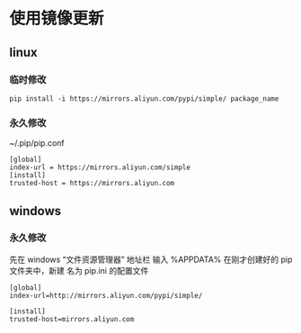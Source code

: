 # 使用镜像更新
## linux
### 临时修改

    pip install -i https://mirrors.aliyun.com/pypi/simple/ package_name

### 永久修改
~/.pip/pip.conf 

    [global]
    index-url = https://mirrors.aliyun.com/simple
    [install]
    trusted-host = https://mirrors.aliyun.com



## windows
### 永久修改
先在 windows “文件资源管理器” 地址栏 输入 %APPDATA% 
在刚才创建好的 pip 文件夹中，新建 名为 pip.ini 的配置文件

    [global]
    index-url=http://mirrors.aliyun.com/pypi/simple/

    [install]
    trusted-host=mirrors.aliyun.com